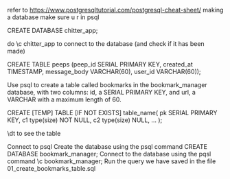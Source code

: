 refer to https://www.postgresqltutorial.com/postgresql-cheat-sheet/
making a database
make sure u r in psql

CREATE DATABASE chitter_app;

do \c chitter_app 
to connect to the database  (and check if it has been made)

CREATE TABLE peeps (peep_id SERIAL PRIMARY KEY, created_at TIMESTAMP, message_body VARCHAR(60), user_id VARCHAR(60));

 Use psql to create a table called bookmarks in the bookmark_manager database, with two columns: id, a SERIAL PRIMARY KEY, and url, a VARCHAR with a maximum length of 60.

 CREATE [TEMP] TABLE [IF NOT EXISTS] table_name(
   pk SERIAL PRIMARY KEY,
   c1 type(size) NOT NULL,
   c2 type(size) NULL,
   ...
);

\dt to see the table

Connect to psql
Create the database using the psql command CREATE DATABASE bookmark_manager;
Connect to the database using the pqsl command \c bookmark_manager;
Run the query we have saved in the file 01_create_bookmarks_table.sql 